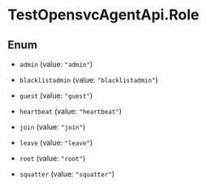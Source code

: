 # TestOpensvcAgentApi.Role

## Enum


* `admin` (value: `"admin"`)

* `blacklistadmin` (value: `"blacklistadmin"`)

* `guest` (value: `"guest"`)

* `heartbeat` (value: `"heartbeat"`)

* `join` (value: `"join"`)

* `leave` (value: `"leave"`)

* `root` (value: `"root"`)

* `squatter` (value: `"squatter"`)


